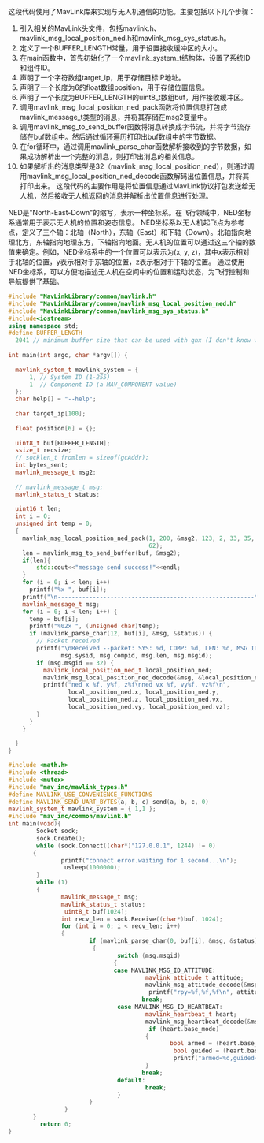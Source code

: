 
这段代码使用了MavLink库来实现与无人机通信的功能。主要包括以下几个步骤：
1. 引入相关的MavLink头文件，包括mavlink.h、mavlink_msg_local_position_ned.h和mavlink_msg_sys_status.h。
2. 定义了一个BUFFER_LENGTH常量，用于设置接收缓冲区的大小。
3. 在main函数中，首先初始化了一个mavlink_system_t结构体，设置了系统ID和组件ID。
4. 声明了一个字符数组target_ip，用于存储目标IP地址。
5. 声明了一个长度为6的float数组position，用于存储位置信息。
6. 声明了一个长度为BUFFER_LENGTH的uint8_t数组buf，用作接收缓冲区。
7. 调用mavlink_msg_local_position_ned_pack函数将位置信息打包成mavlink_message_t类型的消息，并将其存储在msg2变量中。
8. 调用mavlink_msg_to_send_buffer函数将消息转换成字节流，并将字节流存储在buf数组中。然后通过循环遍历打印出buf数组中的字节数据。
9. 在for循环中，通过调用mavlink_parse_char函数解析接收到的字节数据，如果成功解析出一个完整的消息，则打印出消息的相关信息。
10. 如果解析出的消息类型是32（mavlink_msg_local_position_ned），则通过调用mavlink_msg_local_position_ned_decode函数解码出位置信息，并将其打印出来。
这段代码的主要作用是将位置信息通过MavLink协议打包发送给无人机，然后接收无人机返回的消息并解析出位置信息进行处理。

NED是"North-East-Down"的缩写，表示一种坐标系。在飞行领域中，NED坐标系通常用于表示无人机的位置和姿态信息。
NED坐标系以无人机起飞点为参考点，定义了三个轴：北轴（North），东轴（East）和下轴（Down）。北轴指向地理北方，东轴指向地理东方，下轴指向地面。无人机的位置可以通过这三个轴的数值来确定。例如，NED坐标系中的一个位置可以表示为(x, y, z)，其中x表示相对于北轴的位置，y表示相对于东轴的位置，z表示相对于下轴的位置。
通过使用NED坐标系，可以方便地描述无人机在空间中的位置和运动状态，为飞行控制和导航提供了基础。

```cpp
#include "MavLinkLibrary/common/mavlink.h"
#include "MavLinkLibrary/common/mavlink_msg_local_position_ned.h"
#include "MavLinkLibrary/common/mavlink_msg_sys_status.h"
#include<iostream>
using namespace std;
#define BUFFER_LENGTH                                                          \
  2041 // minimum buffer size that can be used with qnx (I don't know why)
 
int main(int argc, char *argv[]) {
 
  mavlink_system_t mavlink_system = {
      1, // System ID (1-255)
      1  // Component ID (a MAV_COMPONENT value)
  };
  char help[] = "--help";
 
  char target_ip[100];
 
  float position[6] = {};
 
  uint8_t buf[BUFFER_LENGTH];
  ssize_t recsize;
  // socklen_t fromlen = sizeof(gcAddr);
  int bytes_sent;
  mavlink_message_t msg2;
 
  // mavlink_message_t msg;
  mavlink_status_t status;
 
  uint16_t len;
  int i = 0;
  unsigned int temp = 0;
  {
    mavlink_msg_local_position_ned_pack(1, 200, &msg2, 123, 2, 33, 35, 43, 52,
                                        62);
    len = mavlink_msg_to_send_buffer(buf, &msg2);
    if(len){
        std::cout<<"message send success!"<<endl;
    }
    for (i = 0; i < len; i++)
      printf("%x ", buf[i]);
    printf("\n--------------------------------------------------------\n");
    mavlink_message_t msg;
    for (i = 0; i < len; i++) {
      temp = buf[i];
      printf("%02x ", (unsigned char)temp);
      if (mavlink_parse_char(12, buf[i], &msg, &status)) {
        // Packet received
        printf("\nReceived --packet: SYS: %d, COMP: %d, LEN: %d, MSG ID: %d\n",
               msg.sysid, msg.compid, msg.len, msg.msgid);
        if (msg.msgid == 32) {
          mavlink_local_position_ned_t local_position_ned;
          mavlink_msg_local_position_ned_decode(&msg, &local_position_ned);
          printf("ned x %f, y%f, z%f\nned vx %f, vy%f, vz%f\n",
                 local_position_ned.x, local_position_ned.y,
                 local_position_ned.z, local_position_ned.vx,
                 local_position_ned.vy, local_position_ned.vz);
        }
      }
    }
 
  }
}

```


```cpp
#include <math.h>
#include <thread>
#include <mutex>
#include "mav_inc/mavlink_types.h"
#define MAVLINK_USE_CONVENIENCE_FUNCTIONS
#define MAVLINK_SEND_UART_BYTES(a, b, c) send(a, b, c, 0)
mavlink_system_t mavlink_system = { 1,1 };
#include "mav_inc/common/mavlink.h"
int main(void){
        Socket sock;
        sock.Create();
        while (sock.Connect((char*)"127.0.0.1", 1244) != 0) 
       { 
               printf("connect error.waiting for 1 second...\n");
                usleep(1000000);
        } 
        while (1)
        { 
               mavlink_message_t msg; 
               mavlink_status_t status;
                uint8_t buf[1024]; 
               int recv_len = sock.Receive((char*)buf, 1024); 
               for (int i = 0; i < recv_len; i++) 
               { 
                       if (mavlink_parse_char(0, buf[i], &msg, &status))
                        { 
                               switch (msg.msgid)  
                              {  
                              case MAVLINK_MSG_ID_ATTITUDE: 
                                       mavlink_attitude_t attitude; 
                                       mavlink_msg_attitude_decode(&msg, &attitude);
                                        printf("rpy=%f,%f,%f\n", attitude.roll, attitude.pitch, attitude.yaw);  
                                      break; 
                               case MAVLINK_MSG_ID_HEARTBEAT: 
                                       mavlink_heartbeat_t heart; 
                                       mavlink_msg_heartbeat_decode(&msg, &heart);
                                        if (heart.base_mode) 
                                       {  
                                              bool armed = (heart.base_mode & MAV_MODE_FLAG_SAFETY_ARMED); 
                                               bool guided = (heart.base_mode & MAV_MODE_FLAG_GUIDED_ENABLED); 
                                               printf("armed=%d,guided=%d\n", armed, guided); 
                                       }  
                                      break; 
                               default: 
                                       break; 
                               } 
                       }
                } 
       }
         return 0;
}
```